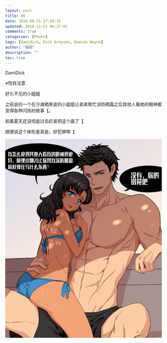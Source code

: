 ```yaml
---
layout: post
title: 88
date: 2016-08-31 17:29:15
updated: 2018-12-21 06:27:01
comments: true
categories: [Photo]
tags: [damidick, Dick Grayson, Damian Wayne]
author: "猫厨"
description: ""
toc: true
---
```


<p>DamiDick</p> 
<p>※性转注意</p> 
<p>好久不见的小姐姐</p> 
<p>之前说的一个在沙滩晒黑皮的小姐姐让弟弟帮忙涂防晒霜之后其他人看她的眼神都变得各种闪烁的故事【。</p> 
<p>趁着夏天还没彻底过去赶紧把这个画了【</p> 
<p>顺便说这个体形差真是，好犯罪啊【</p>

![](https://raw.githubusercontent.com/alicewish/meowchain247/master/img_cVZNdzJtQk9JV2ZsWHpZcjljdDVIOU9ieW1Nb2RBZmdzdW82RnJPSlF4a2VabGRoMVJyVWVBPT0.jpg)